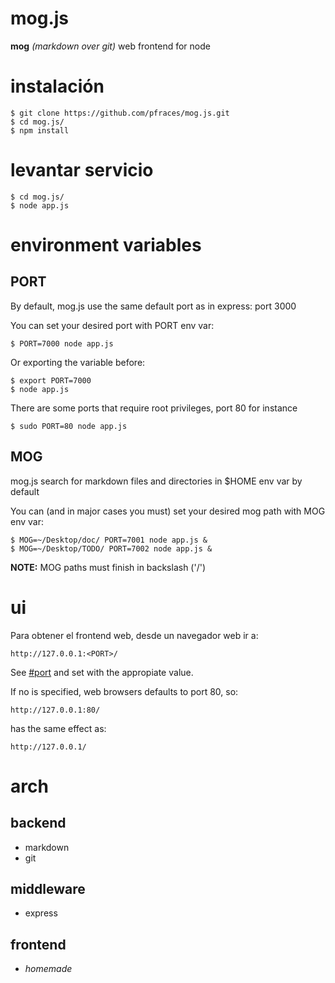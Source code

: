 # mog.js

**mog** _(markdown over git)_ web frontend for node

# instalación

    $ git clone https://github.com/pfraces/mog.js.git
    $ cd mog.js/
    $ npm install

# levantar servicio

    $ cd mog.js/
    $ node app.js

# environment variables

## PORT

By default, mog.js use the same default port as in express: port 3000

You can set your desired port with PORT env var:

    $ PORT=7000 node app.js

Or exporting the variable before:

    $ export PORT=7000
    $ node app.js

There are some ports that require root privileges, port 80 for instance

    $ sudo PORT=80 node app.js

## MOG

mog.js search for markdown files and directories in $HOME env var by default

You can (and in major cases you must) set your desired mog path with MOG env
var:

    $ MOG=~/Desktop/doc/ PORT=7001 node app.js &
    $ MOG=~/Desktop/TODO/ PORT=7002 node app.js &

**NOTE:** MOG paths must finish in backslash ('/')

# ui

Para obtener el frontend web, desde un navegador web ir a:

    http://127.0.0.1:<PORT>/

See [#port]() and set <PORT> with the appropiate value.

If no <PORT> is specified, web browsers defaults to port 80, so:

    http://127.0.0.1:80/

has the same effect as:

    http://127.0.0.1/

# arch

## backend

*   markdown
*   git

## middleware

*   express

## frontend

*   _homemade_


